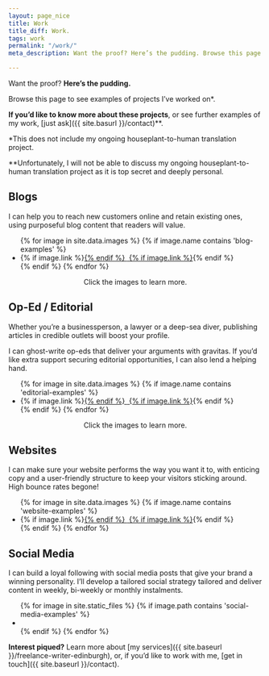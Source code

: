 ```yaml
---
layout: page_nice
title: Work
title_diff: Work.
tags: work
permalink: "/work/"
meta_description: Want the proof? Here’s the pudding. Browse this page to see examples of my work.

---
```

Want the proof? **Here’s the pudding.**

Browse this page to see examples of projects I’ve worked on<span class = "asterisks">*</span>. <!--* -->

**If you’d like to know more about these projects**, or see further examples of my work, [just ask]({{ site.basurl }}/contact)<span class = "asterisks">**</span>. <!--** -->

<span class= "asterisksnote"><span class = "asterisks">*</span><!--* -->This does not include my ongoing houseplant-to-human translation project. </span>

<span class= "asterisksnote"><span class = "asterisks">**</span><!--** -->Unfortunately, I will not be able to discuss my ongoing houseplant-to-human translation project as it is top secret and deeply personal. </span>

<h2>Blogs</h2>

I can help you to reach new customers online and retain existing ones, using purposeful blog content that readers will value.

<div class="flexslider">
  <ul class="slides">
    {% for image in site.data.images %}
    {% if image.name contains 'blog-examples' %}
      <li>
      {% if image.link %}<a href="{{ image.link }}">{% endif %}
        <img src="{{ site.baseurl }}/{{ image.name }}" alt=""
             data-name="{{ image.name }}">
      {% if image.link %}</a>{% endif %}
      </li>
    {% endif %}
    {% endfor %}
  </ul>
</div>
<center> <span class= "asterisksnote">Click the images to learn more.</span> </center>

## Op-Ed / Editorial

Whether you’re a businessperson, a lawyer or a deep-sea diver, publishing articles in credible outlets will boost your profile.

I can ghost-write op-eds that deliver your arguments with gravitas. If you’d like extra support securing editorial opportunities, I can also lend a helping hand.

<div class="flexslider">
  <ul class="slides">
  {% for image in site.data.images %}
  {% if image.name contains 'editorial-examples' %}
    <li>
    {% if image.link %}<a href="{{ image.link }}">{% endif %}
      <img src="{{ site.baseurl }}/{{ image.name }}" alt=""
           data-name="{{ image.name }}">
    {% if image.link %}</a>{% endif %}
    </li>
  {% endif %}
  {% endfor %}
  </ul>
</div>
<center> <span class= "asterisksnote">Click the images to learn more.</span> </center>

## Websites

I can make sure your website performs the way you want it to, with enticing copy and a user-friendly structure to keep your visitors sticking around. High bounce rates begone!

<div class="flexslider">
  <ul class="slides">
  {% for image in site.data.images %}
  {% if image.name contains 'website-examples' %}
    <li>
    {% if image.link %}<a href="{{ image.link }}">{% endif %}
      <img src="{{ site.baseurl }}/{{ image.name }}" alt=""
           data-name="{{ image.name }}">
    {% if image.link %}</a>{% endif %}
    </li>
  {% endif %}
  {% endfor %}
  </ul>
</div>

## Social Media

I can build a loyal following with social media posts that give your brand a winning personality. I’ll develop a tailored social strategy tailored and deliver content in weekly, bi-weekly or monthly instalments.

<div class="flexslider">
  <ul class="slides">
    {% for image in site.static_files %}
    {% if image.path contains 'social-media-examples' %}
      <li>
        <img src="{{ image.path }}" alt=""
             data-name="{{ image.name }}">
      </li>
    {% endif %}
    {% endfor %}
  </ul>
</div>

**Interest piqued?** Learn more about [my services]({{ site.baseurl }}/freelance-writer-edinburgh), or, if you’d like to work with me, [get in touch]({{ site.baseurl }}/contact).
